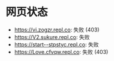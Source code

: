 # 网页状态
- https://vi.zogzr.repl.co: 失败 (403)
- https://V2.sukure.repl.co: 失败
- https://start--stpstyc.repl.co: 失败
- https://Love.cfvqw.repl.co: 失败 (403)
